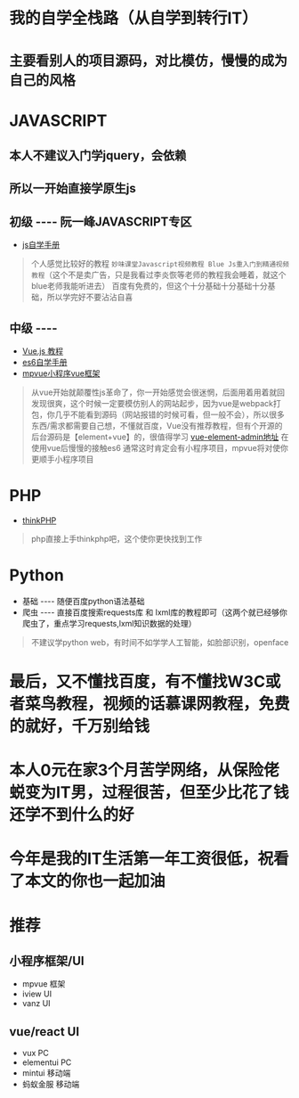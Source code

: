 # 我的自学全栈路（从自学到转行IT）

# `主要看别人的项目源码，对比模仿，慢慢的成为自己的风格`

# JAVASCRIPT
## 本人不建议入门学jquery，会依赖
## 所以一开始直接学原生js

## 初级 ---- 阮一峰JAVASCRIPT专区
* [js自学手册](http://javascript.ruanyifeng.com/grammar/basic.html)
> 个人感觉比较好的教程 `妙味课堂Javascript视频教程 Blue Js重入门到精通视频教程`（这个不是卖广告，只是我看过李炎恢等老师的教程我会睡着，就这个blue老师我能听进去）
> 百度有免费的，但这个十分基础十分基础十分基础，所以学完好不要沾沾自喜

## 中级 ---- 
* [Vue.js 教程](https://www.runoob.com/vue2/vue-tutorial.html)
* [es6自学手册](http://es6.ruanyifeng.com/)
* [mpvue小程序vue框架](http://mpvue.com/)
> 从vue开始就颠覆性js革命了，你一开始感觉会很迷惘，后面用着用着就回发现很爽，这个时候一定要模仿别人的网站起步，因为vue是webpack打包，你几乎不能看到源码（网站报错的时候可看，但一般不会），所以很多东西/需求都需要自己想，不懂就百度，Vue没有推荐教程，但有个开源的后台源码是【element+vue】的，很值得学习
> [vue-element-admin地址](https://github.com/PanJiaChen/vue-element-admin)
> 在使用vue后慢慢的接触es6
> 通常这时肯定会有小程序项目，mpvue将对使你更顺手小程序项目

# PHP
* [thinkPHP](https://www.kancloud.cn/manual/thinkphp5_1/)
> php直接上手thinkphp吧，这个使你更快找到工作

# Python
* 基础 ---- 随便百度python语法基础
* 爬虫 ---- 直接百度搜索requests库 和 lxml库的教程即可（这两个就已经够你爬虫了，重点学习requests,lxml知识数据的处理）
> 不建议学python web，有时间不如学学人工智能，如脸部识别，openface

# 最后，又不懂找百度，有不懂找W3C或者菜鸟教程，视频的话慕课网教程，免费的就好，千万别给钱
# 本人0元在家3个月苦学网络，从保险佬蜕变为IT男，过程很苦，但至少比花了钱还学不到什么的好
# 今年是我的IT生活第一年工资很低，祝看了本文的你也一起加油

# 推荐
## 小程序框架/UI
* mpvue 框架
* iview UI
* vanz UI

## vue/react UI
* vux          PC
* elementui    PC
* mintui       移动端
* 蚂蚁金服      移动端
